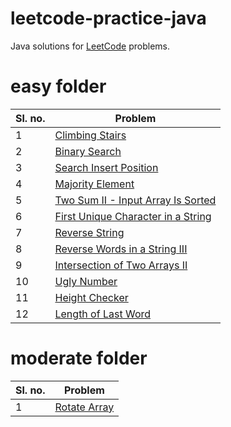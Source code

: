 # leetcode-practice-java

Java solutions for [LeetCode](https://leetcode.com/) problems.

# easy folder

| Sl. no. | Problem |
| --- | --- |
| 1 | [Climbing Stairs](https://leetcode.com/problems/climbing-stairs/) |
| 2 | [Binary Search](https://leetcode.com/problems/binary-search/) |
| 3 | [Search Insert Position](https://leetcode.com/problems/search-insert-position/) |
| 4 | [Majority Element](https://leetcode.com/problems/majority-element/) |
| 5 | [Two Sum II - Input Array Is Sorted](https://leetcode.com/problems/two-sum-ii-input-array-is-sorted/) |
| 6 | [First Unique Character in a String](https://leetcode.com/problems/first-unique-character-in-a-string/) |
| 7 | [Reverse String](https://leetcode.com/problems/reverse-string/) |
| 8 | [Reverse Words in a String III](https://leetcode.com/problems/reverse-words-in-a-string-iii/) |
| 9 | [Intersection of Two Arrays II](https://leetcode.com/problems/intersection-of-two-arrays-ii/) |
| 10 | [Ugly Number](https://leetcode.com/problems/ugly-number/) |
| 11 | [Height Checker](https://leetcode.com/problems/height-checker/) |
| 12 | [Length of Last Word](https://leetcode.com/problems/length-of-last-word/)

# moderate folder

| Sl. no. | Problem |
| --- | --- |
| 1 | [Rotate Array](https://leetcode.com/problems/rotate-array/) |
